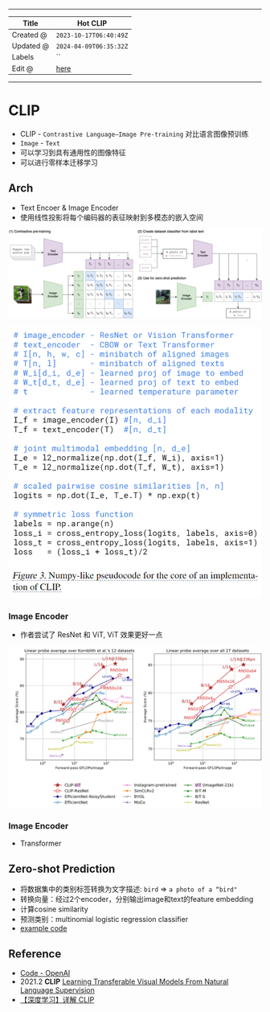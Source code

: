 -----

| Title     | Hot CLIP                                              |
| --------- | ----------------------------------------------------- |
| Created @ | `2023-10-17T06:40:49Z`                                |
| Updated @ | `2024-04-09T06:35:32Z`                                |
| Labels    | \`\`                                                  |
| Edit @    | [here](https://github.com/junxnone/aiwiki/issues/448) |

-----

# CLIP

  - CLIP - `Contrastive Language–Image Pre-training` 对比语言图像预训练
  - `Image` - `Text`
  - 可以学习到具有通用性的图像特征
  - 可以进行零样本迁移学习

## Arch

  - Text Encoer & Image Encoder
  - 使用线性投影将每个编码器的表征映射到多模态的嵌入空间

![Image](media/953db125edc89391d68fe228923c70df552a867f.png)

![Image](media/c1ae9d876cbcfcf05d094a2a7e034696b64ad103.png)

### Image Encoder

  - 作者尝试了 ResNet 和 ViT, ViT 效果更好一点

![Image](media/163b018419e85de2b782aff0e4203bbcfb2d3c3c.png)

### Image Encoder

  - Transformer

## Zero-shot Prediction

  - 将数据集中的类别标签转换为文字描述: `bird` =\> `a photo of a “bird"`
  - 转换向量：经过2个encoder，分别输出image和text的feature embedding
  - 计算cosine similarity
  - 预测类别：multinomial logistic regression classifier
  - [example
    code](https://github.com/openai/CLIP/blob/main/README.md#zero-shot-prediction)

## Reference

  - [Code - OpenAI](https://github.com/OpenAI/CLIP)
  - 2021.2 **CLIP** [Learning Transferable Visual Models From Natural
    Language Supervision](https://arxiv.org/abs/2103.00020)
  - [【深度学习】详解
    CLIP](https://blog.csdn.net/qq_39478403/article/details/127858015)
